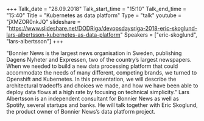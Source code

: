 +++
Talk_date = "28.09.2018"
Talk_start_time = "15:10"
Talk_end_time = "15:40"
Title = "Kubernetes as data platform"
Type = "talk"
youtube = "jXMZOR0nkJQ"
slideshare = "https://www.slideshare.net/DODRiga/devopsdaysriga-2018-eric-skoglund-lars-albertsson-kubernetes-as-data-platform"
Speakers = ["eric-skoglund", "lars-albertsson"]
+++

<p>"Bonnier News is the largest news organisation in Sweden, publishing Dagens Nyheter and Expressen, two of the country’s largest newspapers. When we needed to build a new data processing platform that could accommodate the needs of many different, competing brands, we turned to Openshift and Kubernetes. In this presentation, we will describe the architectural tradeoffs and choices we made, and how we have been able to deploy data flows at a high rate by focusing on technical simplicity." Lars Albertsson is an independent consultant for Bonnier News as well as Spotify, several startups and banks. He will talk together with Eric Skoglund, the product owner of Bonnier News’s data platform project.</p>